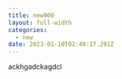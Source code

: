```yaml
---
title: new900
layout: full-width
categories:
  - new
date: 2023-01-10T02:49:17.291Z
---
```

a﻿ckhgadckagdcl